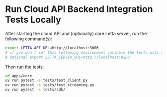 # Run Cloud API Backend Integration Tests Locally
After starting the cloud API and (optionally) core Letta server, run the following command(s):
```bash
export LETTA_API_URL=http://localhost:3006
# if you don't set this following environment variable the tests will start a local server for you in thread.
# optional export LETTA_SERVER_URL=http://localhost:8283
```

Then run the tests:
```bash
cd apps/core
uv run pytest -s tests/test_client.py
uv run pytest -s tests/test_streaming.py
uv run pytest -s tests/sdk/
```
